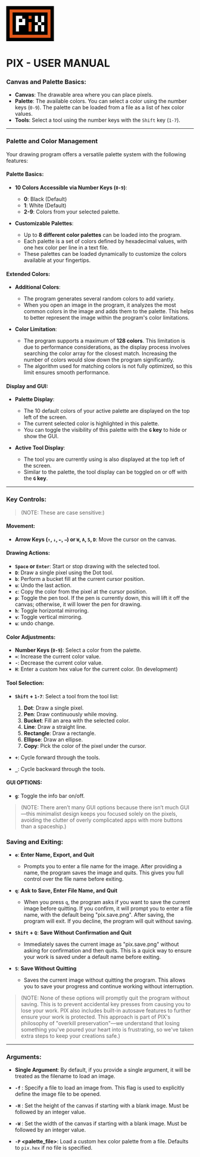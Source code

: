 <img src="./pix.png" alt="./PIX">

# PIX - USER MANUAL

### Canvas and Palette Basics:
- **Canvas**: The drawable area where you can place pixels.
- **Palette**: The available colors. You can select a color using the number keys (`0-9`). The palette can be loaded from a file as a list of hex color values.
- **Tools**: Select a tool using the number keys with the `Shift` key (`1-7`).

---

### Palette and Color Management

Your drawing program offers a versatile palette system with the following features:

#### Palette Basics:
- **10 Colors Accessible via Number Keys (`0-9`)**:
  - **0**: Black (Default)
  - **1**: White (Default)
  - **2-9**: Colors from your selected palette.

- **Customizable Palettes**:
  - Up to **8 different color palettes** can be loaded into the program.
  - Each palette is a set of colors defined by hexadecimal values, with one hex color per line in a text file.
  - These palettes can be loaded dynamically to customize the colors available at your fingertips.

#### Extended Colors:
- **Additional Colors**:
  - The program generates several random colors to add variety.
  - When you open an image in the program, it analyzes the most common colors in the image and adds them to the palette. This helps to better represent the image within the program's color limitations.
  
- **Color Limitation**:
  - The program supports a maximum of **128 colors**. This limitation is due to performance considerations, as the display process involves searching the color array for the closest match. Increasing the number of colors would slow down the program significantly.
  - The algorithm used for matching colors is not fully optimized, so this limit ensures smooth performance.

#### Display and GUI:
- **Palette Display**:
  - The 10 default colors of your active palette are displayed on the top left of the screen.
  - The current selected color is highlighted in this palette.
  - You can toggle the visibility of this palette with the **`G` key** to hide or show the GUI.
  
- **Active Tool Display**:
  - The tool you are currently using is also displayed at the top left of the screen.
  - Similar to the palette, the tool display can be toggled on or off with the **`G` key**.

---

### Key Controls:

> (NOTE: These are case sensitive:)

#### Movement:
- **Arrow Keys (`↑`, `↓`, `←`, `→`) or `W`, `A`, `S`, `D`**: Move the cursor on the canvas.

#### Drawing Actions:
- **`Space` or `Enter`**: Start or stop drawing with the selected tool.
- **`D`**: Draw a single pixel using the Dot tool.
- **`b`**: Perform a bucket fill at the current cursor position.
- **`u`**: Undo the last action.
- **`c`**: Copy the color from the pixel at the cursor position.
- **`p`**: Toggle the pen tool. If the pen is currently down, this will lift it off the canvas; otherwise, it will lower the pen for drawing.
- **`h`**: Toggle horizontal mirroring.
- **`v`**: Toggle vertical mirroring.
- **`u`**: undo change.

#### Color Adjustments:
- **Number Keys (`0-9`)**: Select a color from the palette.
- **`=`**: Increase the current color value.
- **`-`**: Decrease the current color value.
- **`H`**: Enter a custom hex value for the current color. (In development)

#### Tool Selection:
- **`Shift` + `1-7`**: Select a tool from the tool list:
  1. **Dot**: Draw a single pixel.
  2. **Pen**: Draw continuously while moving.
  3. **Bucket**: Fill an area with the selected color.
  4. **Line**: Draw a straight line.
  5. **Rectangle**: Draw a rectangle.
  6. **Ellipse**: Draw an ellipse.
  7. **Copy**: Pick the color of the pixel under the cursor.
  
- **`+`**: Cycle forward through the tools.
- **`_`**: Cycle backward through the tools.
  
#### GUI OPTIONS:
- **`g`**: Toggle the info bar on/off.

> (NOTE: There aren’t many GUI options because there isn’t much GUI—this minimalist design keeps you focused solely on the pixels, avoiding the clutter of overly complicated apps with more buttons than a spaceship.)

### Saving and Exiting:

- **`e`**: **Enter Name, Export, and Quit**  
  - Prompts you to enter a file name for the image. After providing a name, the program saves the image and quits. This gives you full control over the file name before exiting.

- **`q`**: **Ask to Save, Enter File Name, and Quit**  
  - When you press `q`, the program asks if you want to save the current image before quitting. If you confirm, it will prompt you to enter a file name, with the default being "pix.save.png". After saving, the program will exit. If you decline, the program will quit without saving.

- **`Shift` + `Q`**: **Save Without Confirmation and Quit**  
  - Immediately saves the current image as "pix.save.png" without asking for confirmation and then quits. This is a quick way to ensure your work is saved under a default name before exiting.

- **`S`**: **Save Without Quitting**  
  - Saves the current image without quitting the program. This allows you to save your progress and continue working without interruption.

> (NOTE: None of these options will promptly quit the program without saving. This is to prevent accidental key presses from causing you to lose your work. PIX also includes built-in autosave features to further ensure your work is protected. This approach is part of PIX's philosophy of "overkill preservation"—we understand that losing something you've poured your heart into is frustrating, so we've taken extra steps to keep your creations safe.)

---

### Arguments:

- **Single Argument**: By default, if you provide a single argument, it will be treated as the filename to load an image.

- **`-f` <filename>**: Specify a file to load an image from. This flag is used to explicitly define the image file to be opened.

- **`-H` <height>**: Set the height of the canvas if starting with a blank image. Must be followed by an integer value.

- **`-W` <width>**: Set the width of the canvas if starting with a blank image. Must be followed by an integer value.

- **`-P` <palette_file>**: Load a custom hex color palette from a file. Defaults to `pix.hex` if no file is specified.


